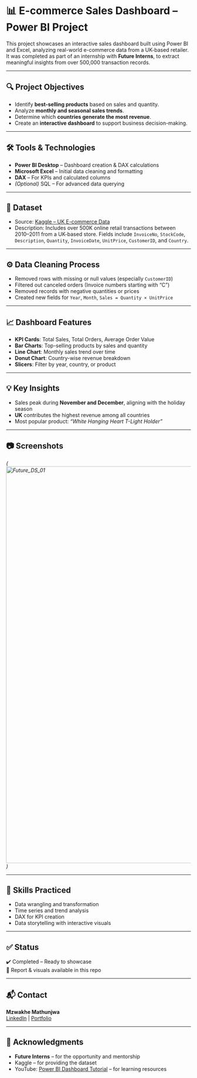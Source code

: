 # 📊 E-commerce Sales Dashboard – Power BI Project

This project showcases an interactive sales dashboard built using Power BI and Excel, analyzing real-world e-commerce data from a UK-based retailer. It was completed as part of an internship with **Future Interns**, to extract meaningful insights from over 500,000 transaction records.

---

## 🔍 Project Objectives

- Identify **best-selling products** based on sales and quantity.
- Analyze **monthly and seasonal sales trends**.
- Determine which **countries generate the most revenue**.
- Create an **interactive dashboard** to support business decision-making.

---

## 🛠 Tools & Technologies

- **Power BI Desktop** – Dashboard creation & DAX calculations  
- **Microsoft Excel** – Initial data cleaning and formatting  
- **DAX** – For KPIs and calculated columns  
- *(Optional)* SQL – For advanced data querying  

---

## 📁 Dataset

- Source: [Kaggle – UK E-commerce Data](https://www.kaggle.com/datasets/carrie1/ecommerce-data)
- Description: Includes over 500K online retail transactions between 2010–2011 from a UK-based store. Fields include `InvoiceNo`, `StockCode`, `Description`, `Quantity`, `InvoiceDate`, `UnitPrice`, `CustomerID`, and `Country`.

---

## ⚙️ Data Cleaning Process

- Removed rows with missing or null values (especially `CustomerID`)
- Filtered out canceled orders (Invoice numbers starting with “C”)
- Removed records with negative quantities or prices
- Created new fields for `Year`, `Month`, `Sales = Quantity × UnitPrice`

---

## 📈 Dashboard Features

- **KPI Cards**: Total Sales, Total Orders, Average Order Value  
- **Bar Charts**: Top-selling products by sales and quantity  
- **Line Chart**: Monthly sales trend over time  
- **Donut Chart**: Country-wise revenue breakdown  
- **Slicers**: Filter by year, country, or product  

---

## 💡 Key Insights

- Sales peak during **November and December**, aligning with the holiday season  
- **UK** contributes the highest revenue among all countries  
- Most popular product: *“White Hanging Heart T-Light Holder”*

---

## 📷 Screenshots

*(<img width="1920" height="1079" alt="Future_DS_01" src="https://github.com/user-attachments/assets/d3d2c2fb-b2ba-4f84-b5b5-d03af3d0ed2e" />)*

---

## 🧠 Skills Practiced

- Data wrangling and transformation  
- Time series and trend analysis  
- DAX for KPI creation  
- Data storytelling with interactive visuals  

---

## ✅ Status

✔️ Completed – Ready to showcase  
📄 Report & visuals available in this repo

---

## 📬 Contact

**Mzwakhe Mathunjwa**  
[LinkedIn](https://www.linkedin.com/in/your-profile) | [Portfolio](https://sites.google.com/view/datascienceentrylevel/home)

---

## 📌 Acknowledgments

- **Future Interns** – for the opportunity and mentorship  
- Kaggle – for providing the dataset  
- YouTube: [Power BI Dashboard Tutorial](https://www.youtube.com/watch?v=AGrl-H87pRU) – for learning resources





